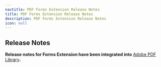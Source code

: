 ```yaml
---
navtitle: PDF Forms Extension Release Notes
title: PDF Forms Extension Release Notes
description: PDF Forms Extension Release Notes
icon: null
---
```


## **Release Notes**

**Release notes for Forms Extension have been integrated into** [Adobe PDF Library](/adobe-pdf-library/release-notes)**.**

